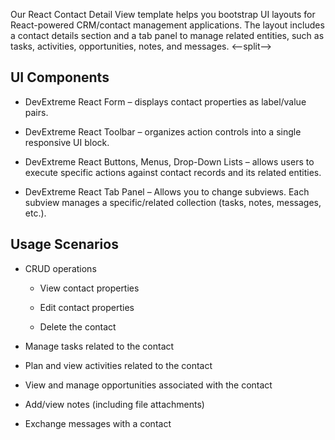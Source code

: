 Our React Contact Detail View template helps you bootstrap UI layouts for React-powered CRM/contact management applications. The layout includes a contact details section and a tab panel to manage related entities, such as tasks, activities, opportunities, notes, and messages. 
<--split-->

## UI Components  

- DevExtreme React Form – displays contact properties as label/value pairs. 

- DevExtreme React Toolbar – organizes action controls into a single responsive UI block. 

- DevExtreme React Buttons, Menus, Drop-Down Lists – allows users to execute specific actions against contact records and its related entities. 

- DevExtreme React Tab Panel – Allows you to change subviews. Each subview manages a specific/related collection (tasks, notes, messages, etc.). 

## Usage Scenarios 

- CRUD operations 

    - View contact properties 

    - Edit contact properties 

    - Delete the contact 

- Manage tasks related to the contact 

- Plan and view activities related to the contact 

- View and manage opportunities associated with the contact 

- Add/view notes (including file attachments) 

- Exchange messages with a contact 